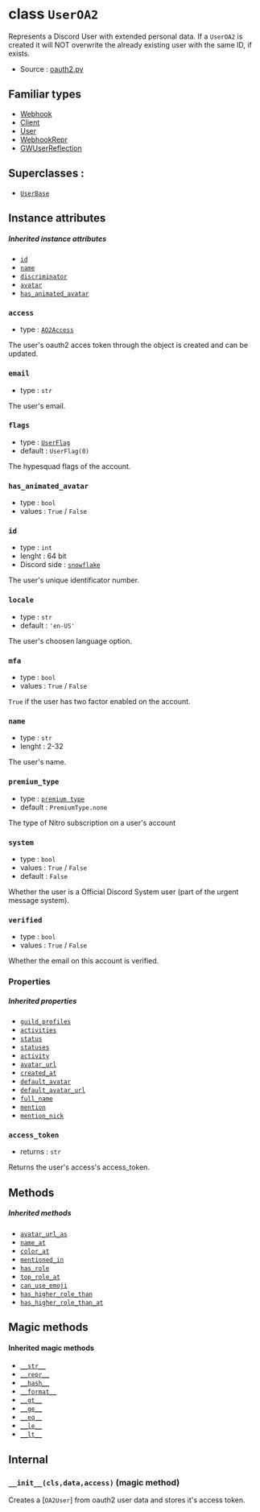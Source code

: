 # class `UserOA2`

Represents a Discord User with extended personal data. If a `UserOA2` is 
created it will NOT overwrite the already existing user with the same ID, if
exists.

- Source : [oauth2.py](https://github.com/HuyaneMatsu/hata/blob/master/hata/discord/oauth2.py)

## Familiar types

- [Webhook](Webhook.md)
- [Client](Client.md)
- [User](User.md)
- [WebhookRepr](WebhookRepr.md)
- [GWUserReflection](GWUserReflection.md)

## Superclasses : 

- [`UserBase`](UserBase.md)

## Instance attributes

##### Inherited instance attributes

- [`id`](UserBase.md#id)
- [`name`](UserBase.md#name)
- [`discriminator`](UserBase.md#discriminator)
- [`avatar`](UserBase.md#avatar)
- [`has_animated_avatar`](UserBase.md#has_animated_avatar)

### `access`

- type : [`AO2Access`](AO2Access.md)

The user's oauth2 acces token through the object is created and can be
updated.

### `email`

- type : `str`

The user's email.

### `flags`

- type : [`UserFlag`](UserFlag.md)
- default : `UserFlag(0)`

The hypesquad flags of the account.

### `has_animated_avatar`

- type : `bool`
- values : `True` / `False`

### `id`

- type : `int`
- lenght : 64 bit
- Discord side : [`snowflake`](https://github.com/discordapp/discord-api-docs/blob/master/docs/Reference.md#snowflakes)
    
The user's unique identificator number.

### `locale`

- type : `str`
- default : `'en-US'`

The user's choosen language option.

### `mfa`

- type : `bool`
- values : `True` / `False`

`True` if the user has two factor enabled on the account.

### `name`

- type : `str`
- lenght : 2-32

The user's name.

### `premium_type`

- type : [`premium type`](PremiumType.md)
- default : `PremiumType.none`

The type of Nitro subscription on a user's account

### `system`

- type : `bool`
- values : `True` / `False`
- default : `False`

Whether the user is a Official Discord System user (part of the urgent message
system).

### `verified`

- type : `bool`
- values : `True` / `False`

Whether the email on this account is verified.

### Properties

##### Inherited properties

- [`guild_profiles`](UserBase.md#guild_profiles)
- [`activities`](UserBase.md#activities)
- [`status`](UserBase.md#status)
- [`statuses`](UserBase.md#statuses)
- [`activity`](UserBase.md#activity)
- [`avatar_url`](UserBase.md#avatar_url)
- [`created_at`](UserBase.md#created_at)
- [`default_avatar`](UserBase.md#default_avatar)
- [`default_avatar_url`](UserBase.md#default_avatar_url)
- [`full_name`](UserBase.md#full_name)
- [`mention`](UserBase.md#mention)
- [`mention_nick`](UserBase.md#mention_nick)

### `access_token`

- returns : `str`

Returns the user's access's access_token.

## Methods

##### Inherited methods

- [`avatar_url_as`](UserBase.md#avatar_url_asselfextnonesizenone)
- [`name_at`](UserBase.md#name_atselfguild)
- [`color_at`](UserBase.md#color_atselfguild)
- [`mentioned_in`](UserBase.md#mentioned_inselfmessage)
- [`has_role`](UserBase.md#has_roleselfrole)
- [`top_role_at`](UserBase.md#top_role_atself-guild-defaultnone)
- [`can_use_emoji`](UserBase.md#can_use_emojiself-emoji)
- [`has_higher_role_than`](UserBase.md#has_higher_role_thanself-role)
- [`has_higher_role_than_at`](UserBase.md#has_higher_role_than_atself-user-guild)

## Magic methods

#### Inherited magic methods

- [`__str__`](UserBase.md#__str__self)
- [`__repr__`](UserBase.md#__repr__self)
- [`__hash__`](UserBase.md#__hash__self)
- [`__format__`](UserBase.md#__format__selfcode)
- [`__gt__`](UserBase.md#__gt__-__ge__-__eq__-__ne__-__le__-__lt__)
- [`__ge__`](UserBase.md#__gt__-__ge__-__eq__-__ne__-__le__-__lt__)
- [`__eq__`](UserBase.md#__gt__-__ge__-__eq__-__ne__-__le__-__lt__)
- [`__le__`](UserBase.md#__gt__-__ge__-__eq__-__ne__-__le__-__lt__)
- [`__lt__`](UserBase.md#__gt__-__ge__-__eq__-__ne__-__le__-__lt__)

## Internal

### `__init__(cls,data,access)` (magic method)

Creates a [`OA2User`] from oauth2 user data and stores it's access token.

